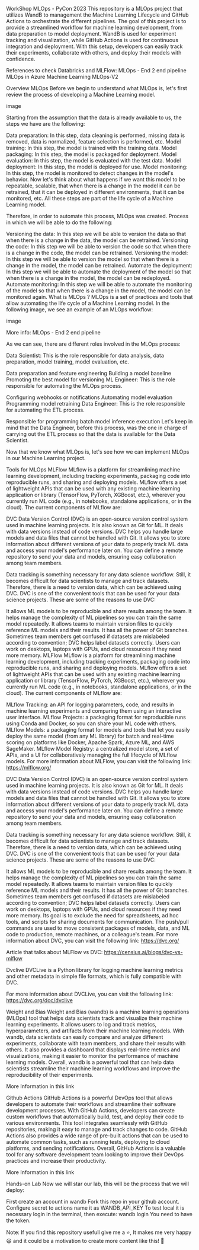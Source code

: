 WorkShop MLOps - PyCon 2023
This repository is a MLOps project that utilizes WandB to management the Machine Learning Lifecycle and GitHub Actions to orchestrate the different pipelines. The goal of this project is to provide a streamlined workflow for machine learning development, from data preparation to model deployment. WandB is used for experiment tracking and visualization, while GitHub Actions is used for continuous integration and deployment. With this setup, developers can easily track their experiments, collaborate with others, and deploy their models with confidence.

References to check
Databricks and MLFlow: MLOps - End 2 end pipeline MLOps in Azure Machine Learning MLOps-V2

Overview MLOps
Before we begin to understand what MLOps is, let's first review the process of developing a Machine Learning model.

image

Starting from the assumption that the data is already available to us, the steps we have are the following:

Data preparation: In this step, data cleaning is performed, missing data is removed, data is normalized, feature selection is performed, etc.
Model training: In this step, the model is trained with the training data.
Model packaging: In this step, the model is packaged for deployment.
Model evaluation: In this step, the model is evaluated with the test data.
Model deployment: In this step, the model is deployed for use.
Model monitoring: In this step, the model is monitored to detect changes in the model's behavior.
Now let's think about what happens if we want this model to be repeatable, scalable, that when there is a change in the model it can be retrained, that it can be deployed in different environments, that it can be monitored, etc. All these steps are part of the life cycle of a Machine Learning model.

Therefore, in order to automate this process, MLOps was created. Process in which we will be able to do the following:

Versioning the data: In this step we will be able to version the data so that when there is a change in the data, the model can be retrained.
Versioning the code: In this step we will be able to version the code so that when there is a change in the code, the model can be retrained.
Versioning the model: In this step we will be able to version the model so that when there is a change in the model, the model can be retrained.
Automate the deployment: In this step we will be able to automate the deployment of the model so that when there is a change in the model, the model can be redeployed.
Automate monitoring: In this step we will be able to automate the monitoring of the model so that when there is a change in the model, the model can be monitored again.
What is MLOps ?
MLOps is a set of practices and tools that allow automating the life cycle of a Machine Learning model. In the following image, we see an example of an MLOps workflow:

image

More info: MLOps - End 2 end pipeline

As we can see, there are different roles involved in the MLOps process:

Data Scientist: This is the role responsible for data analysis, data preparation, model training, model evaluation, etc.

Data preparation and feature engineering
Building a model baseline
Promoting the best model for versioning
ML Engineer: This is the role responsible for automating the MLOps process.

Configuring webhooks or notifications
Automating model evaluation
Programming model retraining
Data Engineer: This is the role responsible for automating the ETL process.

Responsible for programming batch model inference execution
Let's keep in mind that the Data Engineer, before this process, was the one in charge of carrying out the ETL process so that the data is available for the Data Scientist.

Now that we know what MLOps is, let's see how we can implement MLOps in our Machine Learning project.

Tools for MLOps
MLFlow
MLflow is a platform for streamlining machine learning development, including tracking experiments, packaging code into reproducible runs, and sharing and deploying models. MLflow offers a set of lightweight APIs that can be used with any existing machine learning application or library (TensorFlow, PyTorch, XGBoost, etc.), wherever you currently run ML code (e.g., in notebooks, standalone applications, or in the cloud). The current components of MLflow are:

DVC
Data Version Control (DVC) is an open-source version control system used in machine learning projects. It is also known as Git for ML. It deals with data versions instead of code versions. DVC helps you handle large models and data files that cannot be handled with Git. It allows you to store information about different versions of your data to properly track ML data and access your model's performance later on. You can define a remote repository to send your data and models, ensuring easy collaboration among team members.

Data tracking is something necessary for any data science workflow. Still, it becomes difficult for data scientists to manage and track datasets. Therefore, there is a need to version data, which can be achieved using DVC. DVC is one of the convenient tools that can be used for your data science projects. These are some of the reasons to use DVC:

It allows ML models to be reproducible and share results among the team.
It helps manage the complexity of ML pipelines so you can train the same model repeatedly.
It allows teams to maintain version files to quickly reference ML models and their results.
It has all the power of Git branches.
Sometimes team members get confused if datasets are mislabeled according to convention; DVC helps label datasets correctly.
Users can work on desktops, laptops with GPUs, and cloud resources if they need more memory.
MLFlow
MLflow is a platform for streamlining machine learning development, including tracking experiments, packaging code into reproducible runs, and sharing and deploying models. MLflow offers a set of lightweight APIs that can be used with any existing machine learning application or library (TensorFlow, PyTorch, XGBoost, etc.), wherever you currently run ML code (e.g., in notebooks, standalone applications, or in the cloud). The current components of MLflow are:

MLflow Tracking: an API for logging parameters, code, and results in machine learning experiments and comparing them using an interactive user interface.
MLflow Projects: a packaging format for reproducible runs using Conda and Docker, so you can share your ML code with others.
MLflow Models: a packaging format for models and tools that let you easily deploy the same model (from any ML library) for batch and real-time scoring on platforms like Docker, Apache Spark, Azure ML, and AWS SageMaker.
MLflow Model Registry: a centralized model store, a set of APIs, and a UI for collaboratively managing the full lifecycle of MLflow models.
For more information about MLFlow, you can visit the following link: https://mlflow.org/

DVC
Data Version Control (DVC) is an open-source version control system used in machine learning projects. It is also known as Git for ML. It deals with data versions instead of code versions. DVC helps you handle large models and data files that cannot be handled with Git. It allows you to store information about different versions of your data to properly track ML data and access your model's performance later on. You can define a remote repository to send your data and models, ensuring easy collaboration among team members.

Data tracking is something necessary for any data science workflow. Still, it becomes difficult for data scientists to manage and track datasets. Therefore, there is a need to version data, which can be achieved using DVC. DVC is one of the convenient tools that can be used for your data science projects. These are some of the reasons to use DVC:

It allows ML models to be reproducible and share results among the team.
It helps manage the complexity of ML pipelines so you can train the same model repeatedly.
It allows teams to maintain version files to quickly reference ML models and their results.
It has all the power of Git branches.
Sometimes team members get confused if datasets are mislabeled according to convention; DVC helps label datasets correctly.
Users can work on desktops, laptops with GPUs, and cloud resources if they need more memory.
Its goal is to exclude the need for spreadsheets, ad hoc tools, and scripts for sharing documents for communication.
The push/pull commands are used to move consistent packages of models, data, and ML code to production, remote machines, or a colleague's team.
For more information about DVC, you can visit the following link: https://dvc.org/

Article that talks about MLFlow vs DVC: https://censius.ai/blogs/dvc-vs-mlflow

Dvclive
DVCLive is a Python library for logging machine learning metrics and other metadata in simple file formats, which is fully compatible with DVC.

For more information about DVCLive, you can visit the following link: https://dvc.org/doc/dvclive

Weight and Bias
Weight and Bias (wandb) is a machine learning operations (MLOps) tool that helps data scientists track and visualize their machine learning experiments. It allows users to log and track metrics, hyperparameters, and artifacts from their machine learning models. With wandb, data scientists can easily compare and analyze different experiments, collaborate with team members, and share their results with others. It also provides a dashboard that displays real-time metrics and visualizations, making it easier to monitor the performance of machine learning models. Overall, wandb is a powerful tool that can help data scientists streamline their machine learning workflows and improve the reproducibility of their experiments.

More Information in this link

Github Actions
GitHub Actions is a powerful DevOps tool that allows developers to automate their workflows and streamline their software development processes. With GitHub Actions, developers can create custom workflows that automatically build, test, and deploy their code to various environments. This tool integrates seamlessly with GitHub repositories, making it easy to manage and track changes to code. GitHub Actions also provides a wide range of pre-built actions that can be used to automate common tasks, such as running tests, deploying to cloud platforms, and sending notifications. Overall, GitHub Actions is a valuable tool for any software development team looking to improve their DevOps practices and increase their productivity.

More Information in this link

Hands-on Lab
Now we will star our lab, this will be the process that we will deploy:



First create an account in wandb
Fork this repo in your github account.
Configure secret to actions name it as WANDB_API_KEY 
To test local it is necessary login in the terminal, then execute:
wandb login
You need to have the token.

Note: If you find this repository usefull give me a ⭐, It makes me very happy 😃 and it could be a motivation to create more content like this! 💪
